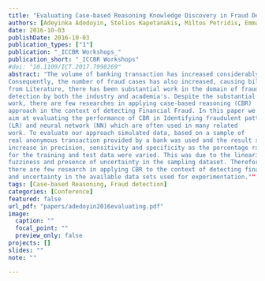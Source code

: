 ```yaml
---
title: "Evaluating Case-based Reasoning Knowledge Discovery in Fraud Detection"
authors: [Adeyinka Adedoyin, Stelios Kapetanakis, Miltos Petridis, Emmanouil Panaousis]
date: 2016-10-03
publishDate: 2016-10-03
publication_types: ["1"]
publication: "_ICCBR Workshops_"
publication_short: "_ICCBR Workshops"
#doi: "10.1109/ICT.2017.7998269"
abstract: "The volume of banking transaction has increased considerably in the recent years with advancement in financial transactions payment methods.
Consequently, the number of fraud cases has also increased, causing billion of dollar losses each year worldwide, although
from Literature, there has been substantial work in the domain of fraud
detection by both the industry and academia's. Despite the substantial
work, there are few researches in applying case-based reasoning (CBR)
approach in the context of detecting Financial Fraud. In this paper we
aim at evaluating the performance of CBR in Identifying fraudulent patterns among financial transaction by comparing it with logistic regression
(LR) and neural network (NN) which are often used in many related
work. To evaluate our approach simulated data, based on a sample of
real anonymous transaction provided by a bank was used and the result shows that LR outperformed NN and CBR model, with a steady
increase in precision, sensitivity and specificity as the percentage ratio
for the training and test data were varied. This was due to the linearity,
fuzziness and presence of uncertainty in the sampling dataset. Therefore, we can reach a conclusion that part of the possible reasons why
there are few research in applying CBR to the context of detecting financial fraud patterns may be due to incomplete information, fuzziness
and uncertainty in the available data sets used for experimentation.""
tags: [Case-based Reasoning, Fraud detection]
categories: [Conference]
featured: false
url_pdf: "papers/adedoyin2016evaluating.pdf"
image:
  caption: ""
  focal_point: ""
  preview_only: false
projects: []
slides: ""
note: ""

---
```


